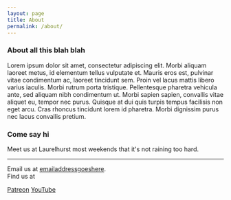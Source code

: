 ```yaml
---
layout: page
title: About
permalink: /about/
---
```


### About all this blah blah

Lorem ipsum dolor sit amet, consectetur adipiscing elit. Morbi aliquam laoreet metus, id elementum tellus vulputate et. Mauris eros est, pulvinar vitae condimentum ac, laoreet tincidunt sem. Proin vel lacus mattis libero varius iaculis. Morbi rutrum porta tristique. Pellentesque pharetra vehicula ante, sed aliquam nibh condimentum ut. Morbi sapien sapien, convallis vitae aliquet eu, tempor nec purus. Quisque at dui quis turpis tempus facilisis non eget arcu. Cras rhoncus tincidunt lorem id pharetra. Morbi dignissim purus nec lacus convallis pretium.

### Come say hi

Meet us at Laurelhurst most weekends that it's not raining too hard.


---

Email us at [emailaddressgoeshere](mailto:emailaddress.com).\
Find us at

[Patreon](https://patreon.com)
[YouTube](https://www.youtube.com/user/looooong)